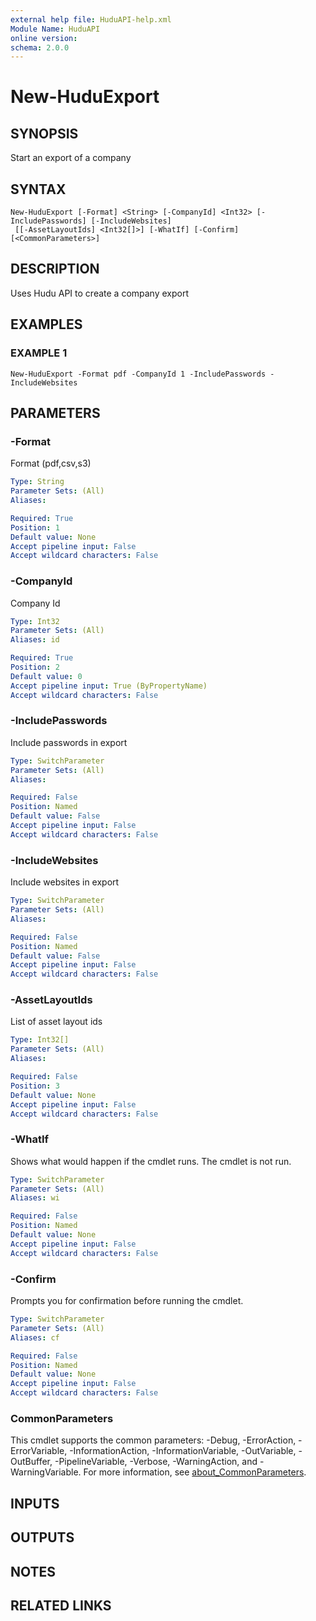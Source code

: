 ```yaml
---
external help file: HuduAPI-help.xml
Module Name: HuduAPI
online version:
schema: 2.0.0
---
```


# New-HuduExport

## SYNOPSIS
Start an export of a company

## SYNTAX

```
New-HuduExport [-Format] <String> [-CompanyId] <Int32> [-IncludePasswords] [-IncludeWebsites]
 [[-AssetLayoutIds] <Int32[]>] [-WhatIf] [-Confirm] [<CommonParameters>]
```

## DESCRIPTION
Uses Hudu API to create a company export

## EXAMPLES

### EXAMPLE 1
```
New-HuduExport -Format pdf -CompanyId 1 -IncludePasswords -IncludeWebsites
```

## PARAMETERS

### -Format
Format (pdf,csv,s3)

```yaml
Type: String
Parameter Sets: (All)
Aliases:

Required: True
Position: 1
Default value: None
Accept pipeline input: False
Accept wildcard characters: False
```

### -CompanyId
Company Id

```yaml
Type: Int32
Parameter Sets: (All)
Aliases: id

Required: True
Position: 2
Default value: 0
Accept pipeline input: True (ByPropertyName)
Accept wildcard characters: False
```

### -IncludePasswords
Include passwords in export

```yaml
Type: SwitchParameter
Parameter Sets: (All)
Aliases:

Required: False
Position: Named
Default value: False
Accept pipeline input: False
Accept wildcard characters: False
```

### -IncludeWebsites
Include websites in export

```yaml
Type: SwitchParameter
Parameter Sets: (All)
Aliases:

Required: False
Position: Named
Default value: False
Accept pipeline input: False
Accept wildcard characters: False
```

### -AssetLayoutIds
List of asset layout ids

```yaml
Type: Int32[]
Parameter Sets: (All)
Aliases:

Required: False
Position: 3
Default value: None
Accept pipeline input: False
Accept wildcard characters: False
```

### -WhatIf
Shows what would happen if the cmdlet runs.
The cmdlet is not run.

```yaml
Type: SwitchParameter
Parameter Sets: (All)
Aliases: wi

Required: False
Position: Named
Default value: None
Accept pipeline input: False
Accept wildcard characters: False
```

### -Confirm
Prompts you for confirmation before running the cmdlet.

```yaml
Type: SwitchParameter
Parameter Sets: (All)
Aliases: cf

Required: False
Position: Named
Default value: None
Accept pipeline input: False
Accept wildcard characters: False
```

### CommonParameters
This cmdlet supports the common parameters: -Debug, -ErrorAction, -ErrorVariable, -InformationAction, -InformationVariable, -OutVariable, -OutBuffer, -PipelineVariable, -Verbose, -WarningAction, and -WarningVariable. For more information, see [about_CommonParameters](http://go.microsoft.com/fwlink/?LinkID=113216).

## INPUTS

## OUTPUTS

## NOTES

## RELATED LINKS
